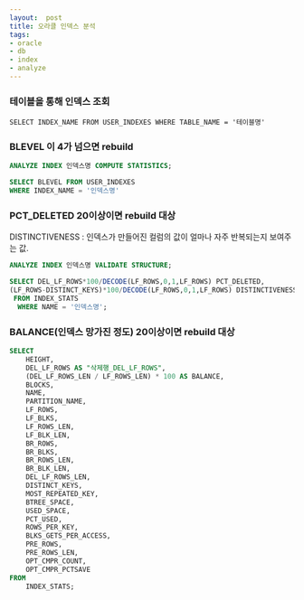 ```yaml
---
layout:  post
title: 오라클 인덱스 분석
tags:
- oracle
- db
- index
- analyze
---
```


### 테이블을 통해 인덱스 조회
`SELECT INDEX_NAME FROM USER_INDEXES WHERE TABLE_NAME = '테이블명'`

### BLEVEL 이 4가 넘으면 rebuild

```sql
ANALYZE INDEX 인덱스명 COMPUTE STATISTICS;
```

```sql
SELECT BLEVEL FROM USER_INDEXES
WHERE INDEX_NAME = '인덱스명'
```

### PCT_DELETED 20이상이면 rebuild 대상
DISTINCTIVENESS : 인덱스가 만들어진 컬럼의 값이 얼마나 자주 반복되는지 보여주는 값.

```sql
ANALYZE INDEX 인덱스명 VALIDATE STRUCTURE;
```

```sql
SELECT DEL_LF_ROWS*100/DECODE(LF_ROWS,0,1,LF_ROWS) PCT_DELETED,
(LF_ROWS-DISTINCT_KEYS)*100/DECODE(LF_ROWS,0,1,LF_ROWS) DISTINCTIVENESS
 FROM INDEX_STATS
  WHERE NAME = '인덱스명';
```

### BALANCE(인덱스 망가진 정도) 20이상이면 rebuild 대상

```sql
SELECT
	HEIGHT,
	DEL_LF_ROWS AS "삭제행_DEL_LF_ROWS",
	(DEL_LF_ROWS_LEN / LF_ROWS_LEN) * 100 AS BALANCE,
	BLOCKS,
	NAME,
	PARTITION_NAME,
	LF_ROWS,
	LF_BLKS,
	LF_ROWS_LEN,
	LF_BLK_LEN,
	BR_ROWS,
	BR_BLKS,
	BR_ROWS_LEN,
	BR_BLK_LEN,
	DEL_LF_ROWS_LEN,
	DISTINCT_KEYS,
	MOST_REPEATED_KEY,
	BTREE_SPACE,
	USED_SPACE,
	PCT_USED,
	ROWS_PER_KEY,
	BLKS_GETS_PER_ACCESS,
	PRE_ROWS,
	PRE_ROWS_LEN,
	OPT_CMPR_COUNT,
	OPT_CMPR_PCTSAVE
FROM
	INDEX_STATS;
```